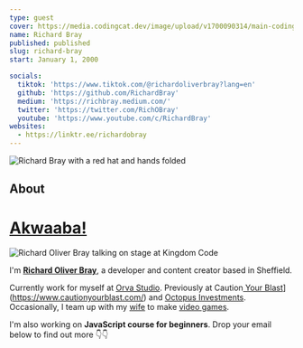 ```yaml
---
type: guest
cover: https://media.codingcat.dev/image/upload/v1700090314/main-codingcatdev-photo/3_typescript-is-freaking-hard.png
name: Richard Bray
published: published
slug: richard-bray
start: January 1, 2000

socials:
  tiktok: 'https://www.tiktok.com/@richardoliverbray?lang=en'
  github: 'https://github.com/RichardBray'
  medium: 'https://richbray.medium.com/'
  twitter: 'https://twitter.com/RichOBray'
  youtube: 'https://www.youtube.com/c/RichardBray'
websites:
  - https://linktr.ee/richardobray
---
```


![Richard Bray with a red hat and hands folded](https://media.codingcat.dev/image/upload/v1700088629/main-codingcatdev-photo/podcast-guest/richard_bray.jpg)

## About

# [Akwaaba!](https://www.google.com/search?q=Akwaaba+meaning&sca_esv=559041921&sxsrf=AB5stBgZsrX_ly6nbeckP0VAXb6UOnJwkQ:1692697692523&ei=XITkZIutH6uW9u8PxcS1yA8&ved=0ahUKEwiLy7Kl_u-AAxUri_0HHUViDfkQ4dUDCA8&uact=5&oq=Akwaaba+meaning&gs_lp=Egxnd3Mtd2l6LXNlcnAaAhgCIg9Ba3dhYWJhIG1lYW5pbmcyBxAAGIoFGEMyCBAAGIoFGJECMgUQABiABDIFEAAYgAQyBhAAGBYYHjIIEAAYFhgeGA8yCBAAGBYYHhgPMgYQABgWGB4yCBAAGBYYHhgPMggQABgWGB4YD0jnDFDwBVj7C3ABeAGQAQCYAdoBoAG1BqoBBTUuMi4xuAEDyAEA-AEBwgIKEAAYRxjWBBiwA8ICChAAGIoFGLADGEPCAg0QABiKBRjJAxiwAxhDwgILEAAYigUYkgMYsAPCAhAQLhiKBRjIAxiwAxhD2AEBwgIfEC4YigUYxwEYrwEYmAUYngUYmwUYyAMYsAMYQ9gBAcICFhAuGIoFGMcBGK8BGMgDGLADGEPYAQHCAgsQLhivARjHARiABMICChAAGIoFGEMYiwPCAggQABiABBiLA8ICEBAuGBQYrwEYxwEYhwIYgATCAgoQABiABBgUGIcCwgILEAAYigUYkQIYiwPCAggQABiKBRiGA-IDBBgAIEGIBgGQBhK6BgYIARABGAg&sclient=gws-wiz-serp 'Click to find out what this means')

![Richard Oliver Bray talking on stage at Kingdom Code](./web_pic.png)

I'm **[Richard Oliver Bray](https://www.google.com/search?sca_esv=559041921&q=Richard+Oliver+Bray&sa=X&ved=2ahUKEwjOhvHk_--AAxU4i_0HHQmuBb4Q6RN6BAgmEAE&biw=1755&bih=1316&dpr=1.8)**, a developer and content creator based in Sheffield.

Currently work for myself at [Orva Studio](https://www.orva.studio/). Previously at Caution[ Your Blast](https://www.cautionyourblast.com/)](https://www.cautionyourblast.com/) and [Octopus Investments](https://octopusgroup.com/).
Occasionally, I team up with my [wife](https://hannahbray.me/) to make [video games](https://hellolightbulb.itch.io/).

I'm also working on **JavaScript course for beginners**. Drop your email below to find out more 👇👇
